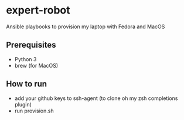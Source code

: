 # expert-robot

Ansible playbooks to provision my laptop with Fedora and MacOS

## Prerequisites

* Python 3
* brew (for MacOS)

## How to run

* add your github keys to ssh-agent (to clone oh my zsh completions plugin)
* run provision.sh
